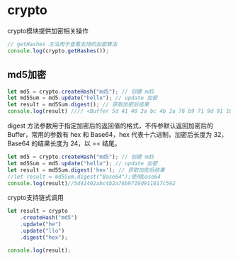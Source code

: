 # crypto

crypto模块提供加密相关操作

```ts
// getHashes 方法用于查看支持的加密算法
console.log(crypto.getHashes());
```

## md5加密

```ts
let md5 = crypto.createHash("md5"); // 创建 md5
let md5Sum = md5.update("hello"); // update 加密
let result = md5Sum.digest(); // 获取加密后结果
console.log(result) //// <Buffer 5d 41 40 2a bc 4b 2a 76 b9 71 9d 91 10 17 c5 92>
```

digest 方法参数用于指定加密后的返回值的格式，不传参默认返回加密后的 Buffer，常用的参数有 hex 和 Base64，hex 代表十六进制，加密后长度为 32，Base64 的结果长度为 24，以 == 结尾。

```ts
let md5 = crypto.createHash("md5"); // 创建 md5
let md5Sum = md5.update("hello"); // update 加密
let result = md5Sum.digest('hex'); // 获取加密后结果
//let result = md5Sum.digest("Base64");使用base64
console.log(result)//5d41402abc4b2a76b9719d911017c592
```

crypto支持链式调用

```ts
let result = crypto
    .createHash("md5")
    .update("he")
    .update("llo")
    .digest("hex");

console.log(result);
```
